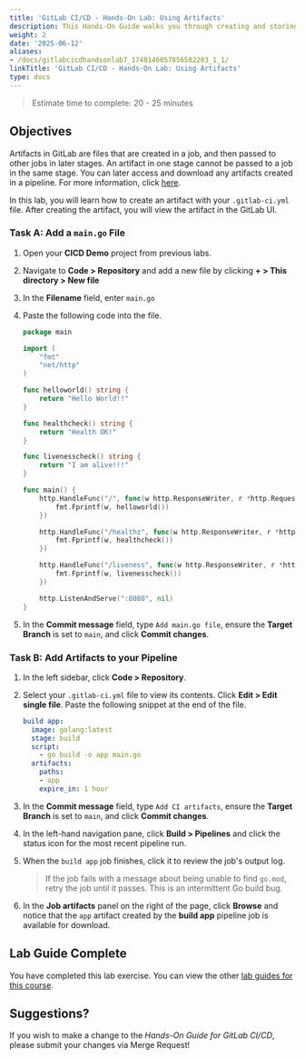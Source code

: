 ```yaml
---
title: 'GitLab CI/CD - Hands-On Lab: Using Artifacts'
description: This Hands-On Guide walks you through creating and storing job artifacts.
weight: 2
date: '2025-06-12'
aliases:
- /docs/gitlabcicdhandsonlab7_1748146057856582203_1_1/
linkTitle: 'GitLab CI/CD - Hands-On Lab: Using Artifacts'
type: docs
---
```


> Estimate time to complete: 20 - 25 minutes

## Objectives

Artifacts in GitLab are files that are created in a job, and then passed to other jobs in later stages. An artifact in one stage cannot be passed to a job in the same stage. You can later access and download any artifacts created in a pipeline. For more information, click [here](https://docs.gitlab.com/ee/ci/jobs/job_artifacts.html).

In this lab, you will learn how to create an artifact with your `.gitlab-ci.yml` file. After creating the artifact, you will view the artifact in the GitLab UI.

### Task A: Add a `main.go` File

1. Open your **CICD Demo** project from previous labs.

1. Navigate to **Code > Repository** and add a new file by clicking **+ > This directory > New file**

1. In the **Filename** field, enter `main.go`

1. Paste the following code into the file.

    ```go
    package main

    import (
        "fmt"
        "net/http"
    )

    func helloworld() string {
        return "Hello World!!"
    }

    func healthcheck() string {
        return "Health OK!"
    }

    func livenesscheck() string {
        return "I am alive!!!"
    }

    func main() {
        http.HandleFunc("/", func(w http.ResponseWriter, r *http.Request) {
            fmt.Fprintf(w, helloworld())
        })

        http.HandleFunc("/healthz", func(w http.ResponseWriter, r *http.Request) {
            fmt.Fprintf(w, healthcheck())
        })

        http.HandleFunc("/liveness", func(w http.ResponseWriter, r *http.Request) {
            fmt.Fprintf(w, livenesscheck())
        })

        http.ListenAndServe(":8080", nil)
    }

    ```

1. In the **Commit message** field, type `Add main.go file`, ensure the **Target Branch** is set to `main`, and click **Commit changes**.

### Task B: Add Artifacts to your Pipeline

1. In the left sidebar, click **Code > Repository**.

1. Select your `.gitlab-ci.yml` file to view its contents. Click **Edit > Edit single file**. Paste the following snippet at the end of the file.

    ```yml
    build app:
      image: golang:latest
      stage: build
      script:
        - go build -o app main.go
      artifacts:
        paths:
        - app
        expire_in: 1 hour
    ```

1. In the **Commit message** field, type `Add CI artifacts`, ensure the **Target Branch** is set to `main`, and click **Commit changes**.

1. In the left-hand navigation pane, click **Build > Pipelines** and click the status icon for the most recent pipeline run.

1. When the `build app` job finishes, click it to review the job's output log.

    > If the job fails with a message about being unable to find `go.mod`, retry the job until it passes. This is an intermittent Go build bug.

1. In the **Job artifacts** panel on the right of the page, click **Browse** and notice that the `app` artifact created by the **build app** pipeline job is available for download.

## Lab Guide Complete

You have completed this lab exercise. You can view the other [lab guides for this course](/handbook/customer-success/professional-services-engineering/education-services/gitlabcicdhandson).

## Suggestions?

If you wish to make a change to the *Hands-On Guide for GitLab CI/CD*, please submit your changes via Merge Request!
